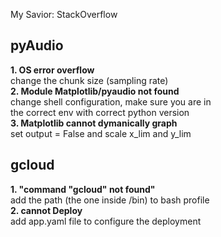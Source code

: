 My Savior: StackOverflow

## pyAudio
**1. OS error overflow**  
change the chunk size (sampling rate)  
**2. Module Matplotlib/pyaudio not found**  
change shell configuration, make sure you are in  
the correct env with correct python version  
**3. Matplotlib cannot dymanically graph**    
set output = False and scale x_lim and y_lim  


## gcloud
**1. "command "gcloud" not found"**  
add the path (the one inside /bin) to bash profile  
**2. cannot Deploy**  
add app.yaml file to configure the deployment  

